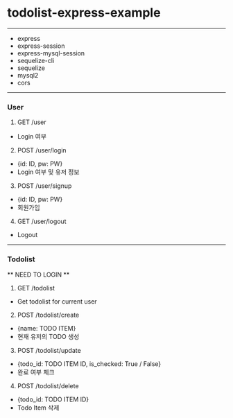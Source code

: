 # todolist-express-example
----
* express
* express-session
* express-mysql-session
* sequelize-cli
* sequelize
* mysql2
* cors

----
### User
1. GET /user
- Login 여부

2. POST /user/login
- {id: ID, pw: PW}
- Login 여부 및 유저 정보

3. POST /user/signup
- {id: ID, pw: PW}
- 회원가입

4. GET /user/logout
- Logout

----
### Todolist
** NEED TO LOGIN **


1. GET /todolist
- Get todolist for current user

2. POST /todolist/create
- {name: TODO ITEM}
- 현재 유저의 TODO 생성

3. POST /todolist/update
- {todo_id: TODO ITEM ID, is_checked: True / False}
- 완료 여부 체크

4. POST /todolist/delete
- {todo_id: TODO ITEM ID}
- Todo Item 삭제
